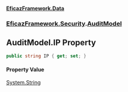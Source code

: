 #### [EficazFramework.Data](EficazFrameworkData.md 'EficazFramework Data')
### [EficazFramework.Security](EficazFrameworkData.md#EficazFramework.Security 'EficazFramework.Security').[AuditModel](EficazFramework.Security/AuditModel.md 'EficazFramework.Security.AuditModel')

## AuditModel.IP Property

```csharp
public string IP { get; set; }
```

#### Property Value
[System.String](https://docs.microsoft.com/en-us/dotnet/api/System.String 'System.String')
